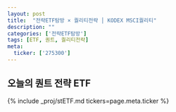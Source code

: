 ```yaml
---
layout: post
title:  "전략ETF탐방 × 퀄리티전략 │ KODEX MSCI퀄리티"
description: ""
categories: ['전략ETF탐방']
tags: [ETF, 퀀트, 퀄리티전략]
meta:
  ticker: ['275300']
---
```


## 오늘의 퀀트 전략 ETF

{% include _proj/stETF.md tickers=page.meta.ticker %}